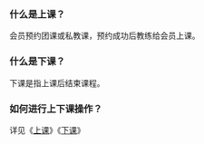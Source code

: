 ### 什么是上课？

会员预约团课或私教课，预约成功后教练给会员上课。

### 什么是下课？

下课是指上课后结束课程。

### 如何进行上下课操作？

详见《[上课]()》《[下课]()》

